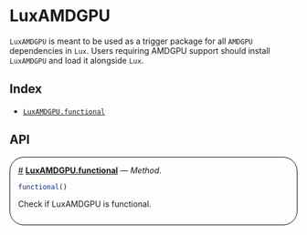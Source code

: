 
<a id='LuxAMDGPU'></a>

# LuxAMDGPU




`LuxAMDGPU` is meant to be used as a trigger package for all `AMDGPU` dependencies in `Lux`. Users requiring AMDGPU support should install `LuxAMDGPU` and load it alongside `Lux`.


<a id='Index'></a>

## Index

- [`LuxAMDGPU.functional`](#LuxAMDGPU.functional-Tuple{})


<a id='API'></a>

## API

<div style='border-width:1px; border-style:solid; border-color:black; padding: 1em; border-radius: 25px;'>
<a id='LuxAMDGPU.functional-Tuple{}' href='#LuxAMDGPU.functional-Tuple{}'>#</a>&nbsp;<b><u>LuxAMDGPU.functional</u></b> &mdash; <i>Method</i>.



```julia
functional()
```

Check if LuxAMDGPU is functional.

</div>
<br>
